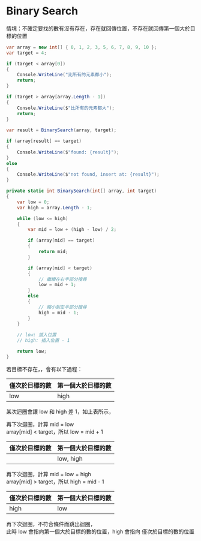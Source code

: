 # Binary Search

情境：不確定要找的數有沒有存在，存在就回傳位置，不存在就回傳第一個大於目標的位置

```csharp
var array = new int[] { 0, 1, 2, 3, 5, 6, 7, 8, 9, 10 };
var target = 4;

if (target < array[0]) 
{
    Console.WriteLine("比所有的元素都小");
    return;
}

if (target > array[array.Length - 1])
{
    Console.WriteLine($"比所有的元素都大");
    return;
}
        
var result = BinarySearch(array, target);

if (array[result] == target)
{
    Console.WriteLine($"found: {result}");
}
else
{
    Console.WriteLine($"not found, insert at: {result}");
}
```

```csharp
private static int BinarySearch(int[] array, int target)
{
    var low = 0;
    var high = array.Length - 1;

    while (low <= high)
    {
        var mid = low + (high - low) / 2;

        if (array[mid] == target)
        {
            return mid;
        }

        if (array[mid] < target)
        {
            // 繼續在右半部分搜尋
            low = mid + 1;
        }
        else
        {
            // 縮小到左半部分搜尋
            high = mid - 1;
        }
    }
        
    // low: 插入位置
    // high: 插入位置 - 1

    return low;
}
```

若目標不存在，，會有以下過程：  

| 僅次於目標的數 | 第一個大於目標的數 |
|----------------|--------------------|
| low            | high               |

某次迴圈會讓 low 和 high 差 1，如上表所示，  

再下次迴圈，計算 mid = low  
array[mid] < target，所以 low = mid + 1  

| 僅次於目標的數 | 第一個大於目標的數 |
|----------------|--------------------|
|                | low, high          |

再下次迴圈，計算 mid = low = high  
array[mid] > target，所以 high = mid - 1  

| 僅次於目標的數 | 第一個大於目標的數 |
|----------------|--------------------|
| high           | low                |

再下次迴圈，不符合條件而跳出迴圈，  
此時 low 會指向第一個大於目標的數的位置，high 會指向 僅次於目標的數的位置